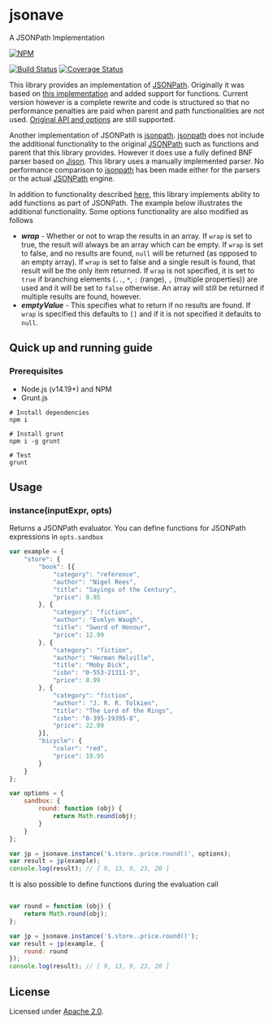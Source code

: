# jsonave
A JSONPath Implementation

[![NPM](https://nodei.co/npm/@amida-tech/jsonave.png)](https://nodei.co/npm/@amida-tech/jsonave/)

[![Build Status](https://travis-ci.org/amida-tech/jsonave.svg)](https://travis-ci.org/amida-tech/jsonave)
[![Coverage Status](https://coveralls.io/repos/amida-tech/jsonave/badge.png)](https://coveralls.io/r/amida-tech/jsonave)

This library provides an implementation of [JSONPath](http://goessner.net/articles/JsonPath).  Originally it was based on [this implementation](https://github.com/s3u/JSONPath) and added support for functions.  Current version however is a complete rewrite and code is structured so that no performance penalties are paid when parent and path functionalities are not used.  [Original API and options](https://github.com/s3u/JSONPath) are still supported.

Another implementation of JSONPath is [jsonpath](https://github.com/dchester/jsonpath).  [jsonpath](https://github.com/dchester/jsonpath) does not include the additional functionality to the original [JSONPath](http://goessner.net/articles/JsonPath) such as functions and parent that this library provides.  However it does use a fully defined BNF parser based on [Jison](https://github.com/zaach/jison). This library uses a manually implemented parser.  No performance comparison to [jsonpath](https://github.com/dchester/jsonpath) has been made either for the parsers or the actual [JSONPath](http://goessner.net/articles/JsonPath) engine.

In addition to functionality described [here](https://github.com/s3u/JSONPath), this library implements ability to add functions as part of JSONPath.  The example below illustrates the additional functionality.  Some options functionality are also modified as follows
- ***wrap*** - Whether or not to wrap the results in an array. If `wrap` is set to true, the result will always be an array which can be empty.  If `wrap` is set to false, and no results are found, `null` will be returned (as opposed to an empty array). If `wrap` is set to false and a single result is found, that result will be the only item returned. If `wrap` is not specified, it is set to `true` if branching elements (`..`, `*`, `:` (range), `,` (multiple properties)) are used and it will be set to `false` otherwise. An array will still be returned if multiple results are found, however.
- ***emptyValue*** - This specifies what to return if no results are found.  If `wrap` is specified this defaults to `[]` and if it is not specified it defaults to `null`.

## Quick up and running guide

### Prerequisites

- Node.js (v14.19+) and NPM
- Grunt.js

```
# Install dependencies
npm i

# Install grunt
npm i -g grunt

# Test
grunt

```

## Usage

### <a name="instance"></a>instance(inputExpr, opts) ###

Returns a JSONPath evaluator.  You can define functions for JSONPath expressions in `opts.sandbox`

```js
var example = {
    "store": {
        "book": [{
            "category": "reference",
            "author": "Nigel Rees",
            "title": "Sayings of the Century",
            "price": 8.95
        }, {
            "category": "fiction",
            "author": "Evelyn Waugh",
            "title": "Sword of Honour",
            "price": 12.99
        }, {
            "category": "fiction",
            "author": "Herman Melville",
            "title": "Moby Dick",
            "isbn": "0-553-21311-3",
            "price": 8.99
        }, {
            "category": "fiction",
            "author": "J. R. R. Tolkien",
            "title": "The Lord of the Rings",
            "isbn": "0-395-19395-8",
            "price": 22.99
        }],
        "bicycle": {
            "color": "red",
            "price": 19.95
        }
    }
};

var options = {
    sandbox: {
        round: function (obj) {
            return Math.round(obj);
        }
    }
};

var jp = jsonave.instance('$.store..price.round()', options);
var result = jp(example);
console.log(result); // [ 9, 13, 9, 23, 20 ]
```

It is also possible to define functions during the evaluation call
```js

var round = function (obj) {
    return Math.round(obj);
};

var jp = jsonave.instance('$.store..price.round()');
var result = jp(example, {
    round: round
});
console.log(result); // [ 9, 13, 9, 23, 20 ]
```

## License

Licensed under [Apache 2.0](./LICENSE).
